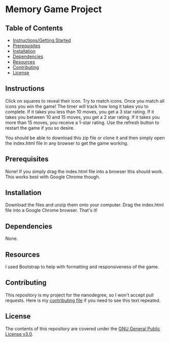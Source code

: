 # Memory Game Project

## Table of Contents

* [Instructions/Getting Started](#instructions)
* [Prerequisites](#prerequisites)
* [Installation](#installation)
* [Dependencies](#dependencies)
* [Resources](#resources)
* [Contributing](#contributing)
* [License](#license)

## Instructions

Click on squares to reveal their icon. Try to match icons. Once you match all icons you win the game! The timer will track how long it takes you to complete. If it takes you less than 10 moves, you get a 3 star rating. If it takes you between 10 and 15 moves, you get a 2 star rating. If it takes you more than 15 moves, you receive a 1-star rating. Use the refresh button to restart the game if you so desire.

You should be able to download this zip file or clone it and then simply open the index.html file in any browser to get the game working.

## Prerequisites
None! If you simply drag the index.html file into a browser this should work. This works best with Google Chrome though.

## Installation 
Download the files and unzip them onto your computer. Drag the index.html file into a Google Chrome browser. That's it!

## Dependencies

None.

## Resources

I used Bootstrap to help with formatting and responsiveness of the game.

## Contributing

This repository is my project for the nanodegree, so I won't accept pull requests. Here is my [contributing file](https://github.com/bld2104/fend-project-memory-game/blob/master/CONTRIBUTING.md) if you need to see this text repeated. 


## License

The contents of this repository are covered under the [GNU General Public License v3.0](https://github.com/bld2104/fend-project-memory-game/blob/master/license.md).
